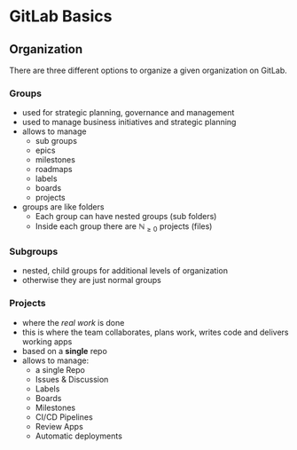 # GitLab Basics


## Organization
There are three different options to organize a given organization on GitLab. 

### Groups
- used for strategic planning, governance and management
- used to manage business initiatives and strategic planning
- allows to manage
	* sub groups
	* epics
	* milestones
	* roadmaps
	* labels
	* boards
	* projects
- groups are like folders
	- Each group can have nested groups (sub folders)
	- Inside each group there are $\mathbb{N}_{\ge0}$ projects (files)

### Subgroups
- nested, child groups for additional levels of organization
- otherwise they are just normal groups

### Projects
- where the *real work* is done
- this is where the team collaborates, plans work, writes code and delivers working apps
- based on a **single** repo
- allows to manage:
	- a single Repo
	- Issues & Discussion
	- Labels
	- Boards
	- Milestones
	- CI/CD Pipelines
	- Review Apps
	- Automatic deployments